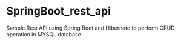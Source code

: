 # SpringBoot_rest_api
Sample Rest API using Spring Boot and Hibernate to perform CRUD operation in MYSQL database
